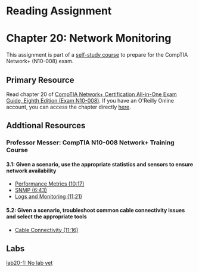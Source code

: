 # Reading Assignment
# Chapter 20: Network Monitoring
This assignment is part of a [self-study course](../README.md) to prepare for the CompTIA Network+ (N10-008) exam.
## Primary Resource
Read chapter 20 of [CompTIA Network+ Certification All-in-One Exam Guide, Eighth Edition (Exam N10-008)](https://www.amazon.com/CompTIA-Network-Certification-N10-008-Comptia/dp/1264269056).  If you have an O'Reilly Online account, you can access the chapter directly [here](https://learning.oreilly.com/library/view/foo/xxxxxxxxxxxxx/ch20.xhtml).
## Addtional Resources

### Professor Messer: CompTIA N10-008 Network+ Training Course

#### 3.1: Given a scenario, use the appropriate statistics and sensors to ensure network availability
- [Performance Metrics (10:17)](https://www.youtube.com/watch?v=YPD4Prvam9w&list=PLG49S3nxzAnlCJiCrOYuRYb6cne864a7G&index=54)
- [SNMP (6:43)](https://www.youtube.com/watch?v=p0ZIQ2HhkH8&list=PLG49S3nxzAnlCJiCrOYuRYb6cne864a7G&index=55)
- [Logs and Monitoring (11:21)](https://www.youtube.com/watch?v=HQ_ehIXnw78&list=PLG49S3nxzAnlCJiCrOYuRYb6cne864a7G&index=56)

#### 5.2: Given a scenario, troubleshoot common cable connectivity issues and select the appropriate tools
- [Cable Connectivity (11:16)](https://www.youtube.com/watch?v=Gf2shRh-5GU&list=PLG49S3nxzAnlCJiCrOYuRYb6cne864a7G&index=84)

## Labs
[lab20-1: No lab yet](lab20-1.md)</br>

